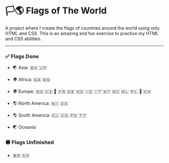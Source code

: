 # 🏳️🌎 Flags of The World

A project where I create the flags of countries around the world using only HTML and CSS. This is an amazing and fun exercise to practice my HTML and CSS abilities.

---

### ✅ Flags Done
- 🌏 Asia: 🇧🇭 🇯🇵

- 🌍 Africa: 🇬🇦 🇲🇬

- 🌍 Europe: 🇧🇬 🇨🇿 🏴󠁧󠁢󠁥󠁮󠁧󠁿 🇫🇷 🇩🇪 🇭🇺 🇮🇪 🇮🇹 🇲🇹 🇲🇨 🇳🇱 🇵🇱 🏴󠁧󠁢󠁳󠁣󠁴󠁿 🇨🇭

- 🌎 North America: 🇳🇮 🇺🇸

- 🌎 South America: 🇨🇱 🇨🇴 🇵🇪 🇹🇹

- 🌏 Oceania: 


### 🟣 Flags Unfinished
- 🇧🇷 🇸🇰

